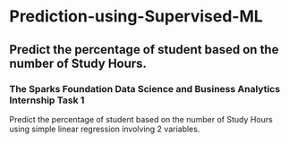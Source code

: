 # Prediction-using-Supervised-ML
## Predict the percentage of student based on the number of Study Hours.
### The Sparks Foundation Data Science and Business Analytics Internship Task 1 
Predict the percentage of student based on the number of Study Hours using simple linear regression involving 2 variables.
